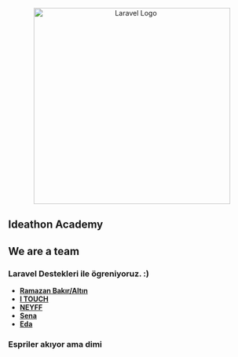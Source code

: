 <p align="center"><a href="https://ideathon.academy" target="_blank"><img src="https://beta.ideathon.academy/logo.png" width="400" alt="Laravel Logo"></a></p>


## Ideathon Academy


## We are a team


### Laravel Destekleri ile ögreniyoruz. :)

- **[Ramazan Bakır/Altın ](#)**
- **[I TOUCH](#)**
- **[NEYFF](#)**
- **[Sena](#)**
- **[Eda](#)**


### Espriler akıyor ama dimi